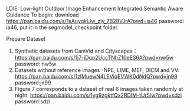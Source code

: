 LOIE: Low-light Outdoor Image Enhancement Integrated Semantic Aware Guidance
To begin:
download  https://pan.baidu.com/s/1sAuyqkIJw_zjy_7B28VJrA?pwd=ia46 password: ia46, put it in the segmodel_checkpoint folder.


Prepare Dataset
1. Synthetic datasets from CamVid and Cityscapes：
  https://pan.baidu.com/s/1j7-iDqp2UccTNhZ10eES6A?pwd=nw5w password: nw5w
2. Datasets without reference images -NPE, LIME, MEF, DICM and VV:
  https://pan.baidu.com/s/1zlMuewN4LEViqEVWK0dNdQ?pwd=jn99 password:jn99
3. Figure 7 corresponds to a dataset of real 6 images taken randomly at night:
 https://pan.baidu.com/s/1yg9zgktfQx2RDIM-tUr5iw?pwd=sdzi password:sdzi
